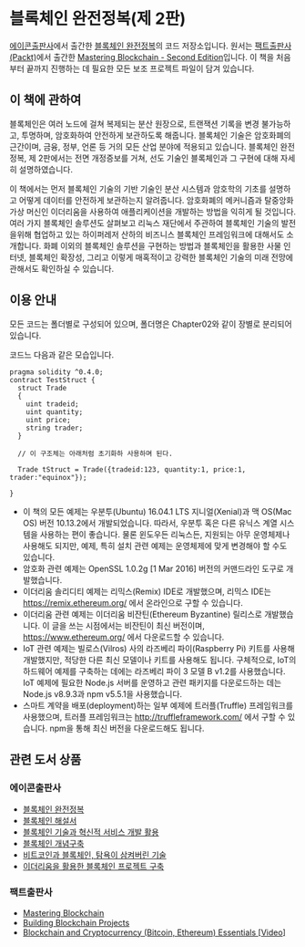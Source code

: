 # 블록체인 완전정복(제 2판)
[에이콘출판사](http://acornpub.co.kr)에서 출간한 [블록체인 완전정복](http://acornpub.co.kr/book/mastering-blockchain)의 코드 저장소입니다. 원서는 [팩트출판사(Packt)](https://www.packtpub.com/)에서 출간한 [Mastering Blockchain - Second Edition](https://www.packtpub.com/big-data-and-business-intelligence/mastering-blockchain-second-edition?utm_source=github&utm_medium=repository&utm_campaign=9781788839044)입니다. 이 책을 처음부터 끝까지 진행하는 데 필요한 모든 보조 프로젝트 파일이 담겨 있습니다.
## 이 책에 관하여
블록체인은 여러 노드에 걸쳐 복제되는 분산 원장으로, 트랜잭션 기록을 변경 불가능하고, 투명하며, 암호화하여 안전하게 보관하도록 해줍니다. 블록체인 기술은 암호화폐의 근간이며, 금융, 정부, 언론 등 거의 모든 산업 분야에 적용되고 있습니다. 블록체인 완전정복, 제 2판에서는 전면 개정증보를 거쳐, 선도 기술인 블록체인과 그 구현에 대해 자세히 설명하였습니다.

이 책에서는 먼저 블록체인 기술의 기반 기술인 분산 시스템과 암호학의 기초를 설명하고 어떻게 데이터를 안전하게 보관하는지 알려줍니다. 암호화폐의 메커니즘과 탈중앙화 가상 머신인 이더리움을 사용하여 애플리케이션을 개발하는 방법을 익히게 될 것입니다. 여러 가지 블록체인 솔루션도 살펴보고 리눅스 재단에서 주관하여 블록체인 기술의 발전을위해 협업하고 있는 하이퍼레저 산하의 비즈니스 블록체인 프레임워크에 대해서도 소개합니다. 화폐 이외의 블록체인 솔루션을 구현하는 방법과 블록체인을 활용한 사물 인터넷, 블록체인 확장성, 그리고 이렇게 매혹적이고 강력한 블록체인 기술의 미래 전망에 관해서도 확인하실 수 있습니다.
## 이용 안내
모든 코드는 폴더별로 구성되어 있으며, 폴더명은 Chapter02와 같이 장별로 분리되어 있습니다.

코드느 다음과 같은 모습입니다.
```
pragma solidity ^0.4.0; 
contract TestStruct { 
  struct Trade 
  { 
    uint tradeid; 
    uint quantity; 
    uint price;  
    string trader; 
  } 
 
  // 이 구조체는 아래처럼 초기화하 사용하며 된다. 
 
  Trade tStruct = Trade({tradeid:123, quantity:1, price:1, trader:"equinox"}); 
 
} 
```

* 이 책의 모든 예제는 우분투(Ubuntu) 16.04.1 LTS 지니얼(Xenial)과 맥 OS(Mac OS) 버전 10.13.2에서 개발되었습니다. 따라서, 우분투 혹은 다른 유닉스 계열 시스템을 사용하는 편이 좋습니다. 물론 윈도우든 리눅스든, 지원되는 아무 운영체제나 사용해도 되지만, 예제, 특히 설치 관련 예제는 운영체제에 맞게 변경해야 할 수도 있습니다.
* 암호화 관련 예제는 OpenSSL 1.0.2g [1 Mar 2016] 버전의 커맨드라인 도구로 개발했습니다.
* 이더리움 솔리디티 예제는 리믹스(Remix) IDE로 개발했으며, 리믹스 IDE는 https://remix.ethereum.org/ 에서 온라인으로 구할 수 있습니다.
* 이더리움 관련 예제는 이더리움 비잔틴(Ethereum Byzantine) 릴리스로 개발했습니다. 이 글을 쓰는 시점에서는 비잔틴이 최신 버전이며, https://www.ethereum.org/ 에서 다운로드할 수 있습니다.
* IoT 관련 예제는 빌로스(Vilros) 사의 라즈베리 파이(Raspberry Pi) 키트를 사용해 개발했지만, 적당한 다른 최신 모델이나 키트를 사용해도 됩니다. 구체적으로, IoT의 하드웨어 예제를 구축하는 데에는 라즈베리 파이 3 모델 B v1.2를 사용했습니다. IoT 예제에 필요한 Node.js 서버를 운영하고 관련 패키지를 다운로드하는 데는 Node.js v8.9.3과 npm v5.5.1을 사용했습니다.
* 스마트 계약을 배포(deployment)하는 일부 예제에 트러플(Truffle) 프레임워크를 사용했으며, 트러플 프레임워크는 http://truffleframework.com/ 에서 구할 수 있습니다. npm을 통해 최신 버전을 다운로드해도 됩니다.

## 관련 도서 상품

### 에이콘출판사
* [블록체인 완전정복](http://acornpub.co.kr/book/mastering-blockchain)
* [블록체인 해설서](http://acornpub.co.kr/book/blockchain-guide)
* [블록체인 기술과 혁신적 서비스 개발 활용](http://acornpub.co.kr/book/blockchain-application)
* [블록체인 개념구축](http://acornpub.co.kr/book/blocks-chains)
* [비트코인과 블록체인, 탐욕이 삼켜버린 기술](http://acornpub.co.kr/book/bitcoin-blockchain)
* [이더리움을 활용한 블록체인 프로젝트 구축](http://acornpub.co.kr/book/blockchain-projects)

### 팩트출판사
* [Mastering Blockchain](https://www.packtpub.com/big-data-and-business-intelligence/mastering-blockchain?utm_source=github&utm_medium=repository&utm_campaign=9781787125445)
* [Building Blockchain Projects](https://www.packtpub.com/big-data-and-business-intelligence/building-blockchain-projects?utm_source=github&utm_medium=repository&utm_campaign=9781787122147)
* [Blockchain and Cryptocurrency (Bitcoin, Ethereum) Essentials [Video]](https://www.packtpub.com/application-development/blockchain-and-cryptocurrency-bitcoin-ethereum-essentials-video?utm_source=github&utm_medium=repository&utm_campaign=9781788990837)
